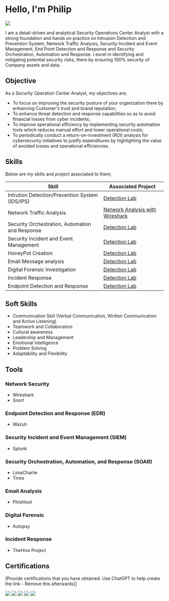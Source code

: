 # Hello, I'm Philip

<a href="https://www.linkedin.com/in/philip-osita-ogbunugafor-547719318"><img src="https://img.shields.io/badge/-LinkedIn-0072b1?&style=for-the-badge&logo=linkedin&logoColor=white"/></a>

I am a detail-driven and analytical Security Operations Center Analyst with a strong foundation and hands on practice on Intrusion Detection and Prevention System, Network Traffic Analysis, Security Incident and Event Management, End Point Detection and Response and Security Orchestration, Automation and Response. I excel in identifying and mitigating potential security risks, there by ensuring 100% security of Company assets and data.

## Objective

As a Security Operation Center Analyst, my objectives are; 
* To focus on improving the security posture of your organization there by enhancing Customer's trust and brand reputation;
* To enhance threat detection and response capabilities so as to avoid financial losses from cyber incidents;
* To improve operational efficiency by implementing security automation tools which reduces manual effort and lower operational costs;
* To periodically conduct a return-on-investment (ROI) analysis for cybersecurity initiatives to justify expenditures by highlighting the value of avoided losses and operational efficiencies.

## Skills

Below are my skills and project associated to them;

|                      Skill                       |            Associated Project                  |
|--------------------------------------------------|------------------------------------------------|
| Intrution Detection/Prevention System (IDS/IPS)  | <a href="https://google.com">Detection Lab</a> |
| Network Traffic Analysis                         | <a href="https://docs.google.com/presentation/d/1PYNImKchFDdAMRzhICPJgDHEY90RntKk/edit?usp=sharing&ouid=116655357902679387992&rtpof=true&sd=true">Network Analysis with Wireshark</a> |
| Security Orchestration, Automation and Response  | <a href="https://google.com">Detection Lab</a>                            |
| Security Incident and Event Management           | <a href="https://google.com">Detection Lab</a>                            |
| HoneyPot Creation                                | <a href="https://google.com">Detection Lab</a>                            |
| Email Message analysis                           | <a href="https://google.com">Detection Lab</a>                            |
| Digital Forensic Investigation                   | <a href="https://google.com">Detection Lab</a>                             |
| Incident Response                                | <a href="https://google.com">Detection Lab</a>                             |
| Endpoint Detection and Response                  | <a href="https://google.com">Detection Lab</a>                             |

## Soft Skills

* Communication Skill (Verbal Communication, Written Communication and Active Listening)
* Teamwork and Collaboration
* Cultural awareness
* Leadership and Management
* Emotional Intelligence
* Problem Solving
* Adaptability and Flexibility






## Tools

### Network Security
* Wireshark
* Snort

### Endpoint Detection and Response (EDR)
* Wazuh

### Security Incident and Event Management (SIEM)
* Splunk

### Security Orchestration, Automation, and Response (SOAR)
* LimaCharlie
* Tines

### Email Analysis
* Phishtool

### Digital Forensic
* Autopsy

### Incident Response
* TheHive Project

## Certifications
[Provide certifications that you have obtained. Use ChatGPT to help create the link - Remove this afterwards]]
<div>
<img src="https://img.shields.io/badge/-Security%2B-FF0000?&style=for-the-badge&logo=CompTIA&logoColor=white" />
<img src="https://img.shields.io/badge/-Network%2B-007ACC?&style=for-the-badge&logo=CompTIA&logoColor=white" />
<img src="https://img.shields.io/badge/-A%2B-4D4D4D?&style=for-the-badge&logo=CompTIA&logoColor=white" />
<img src="https://img.shields.io/badge/-CDSA-006400?&style=for-the-badge&logoColor=white" />
<img src="https://img.shields.io/badge/-CCD-000080?&style=for-the-badge&logoColor=white" />
</div>

